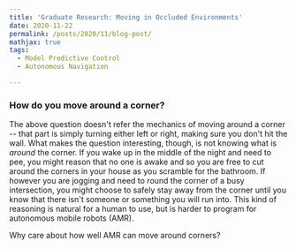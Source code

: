 ```yaml
---
title: 'Graduate Research: Moving in Occluded Environments'
date: 2020-11-22
permalink: /posts/2020/11/blog-post/
mathjax: true
tags:
  - Model Predictive Control
  - Autonomous Navigation

---
```


### How do you move around a corner?

The above question doesn't refer the mechanics of moving around a corner -- that part is simply turning either left or right, making sure you don't hit the wall. What makes the question interesting, though, is not knowing what is _around_ the corner. If you wake up in the middle of the night and need to pee, you might reason that no one is awake and so you are free to cut around the corners in your house as you scramble for the bathroom. If however you are jogging and need to round the corner of a busy intersection, you might choose to safely stay away from the corner until you know that there isn't someone or something you will run into. This kind of reasoning is natural for a human to use, but is harder to program for autonomous mobile robots (AMR).

Why care about how well AMR can move around corners?

